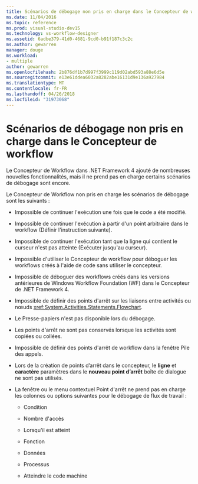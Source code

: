 ```yaml
---
title: Scénarios de débogage non pris en charge dans le Concepteur de workflow
ms.date: 11/04/2016
ms.topic: reference
ms.prod: visual-studio-dev15
ms.technology: vs-workflow-designer
ms.assetid: 6adbe379-41d0-4681-9cd0-b91f187c3c2c
ms.author: gewarren
manager: douge
ms.workload:
- multiple
author: gewarren
ms.openlocfilehash: 2b876df1b7d997f3999c119d02abd593a88e6d5e
ms.sourcegitcommit: e13e61ddea6032a8282abe16131d9e136a927984
ms.translationtype: MT
ms.contentlocale: fr-FR
ms.lasthandoff: 04/26/2018
ms.locfileid: "31973068"
---
```

# <a name="unsupported-debugging-scenarios-in-the-workflow-designer"></a>Scénarios de débogage non pris en charge dans le Concepteur de workflow

Le Concepteur de Workflow dans .NET Framework 4 ajouté de nombreuses nouvelles fonctionnalités, mais il ne prend pas en charge certains scénarios de débogage sont encore.

Le Concepteur de Workflow non pris en charge les scénarios de débogage sont les suivants :

-   Impossible de continuer l'exécution une fois que le code a été modifié.

-   Impossible de continuer l'exécution à partir d'un point arbitraire dans le workflow (Définir l'instruction suivante).

-   Impossible de continuer l'exécution tant que la ligne qui contient le curseur n'est pas atteinte (Exécuter jusqu'au curseur).

-   Impossible d'utiliser le Concepteur de workflow pour déboguer les workflows créés à l'aide de code sans utiliser le concepteur.

-   Impossible de déboguer des workflows créés dans les versions antérieures de Windows Workflow Foundation (WF) dans le Concepteur de .NET Framework 4.

-   Impossible de définir des points d'arrêt sur les liaisons entre activités ou nœuds <xref:System.Activities.Statements.Flowchart>.

-   Le Presse-papiers n'est pas disponible lors du débogage.

-   Les points d'arrêt ne sont pas conservés lorsque les activités sont copiées ou collées.

-   Impossible de définir des points d'arrêt de workflow dans la fenêtre Pile des appels.

-   Lors de la création de points d’arrêt dans le concepteur, le **ligne** et **caractère** paramètres dans le **nouveau point d’arrêt** boîte de dialogue ne sont pas utilisés.

-   La fenêtre ou le menu contextuel Point d'arrêt ne prend pas en charge les colonnes ou options suivantes pour le débogage de flux de travail :

    -   Condition

    -   Nombre d'accès

    -   Lorsqu'il est atteint

    -   Fonction

    -   Données

    -   Processus

    -   Atteindre le code machine
